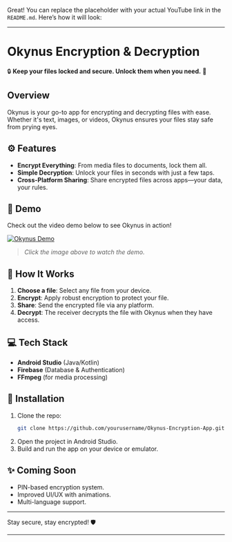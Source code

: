 Great! You can replace the placeholder with your actual YouTube link in the `README.md`. Here’s how it will look:

---

# Okynus Encryption & Decryption

🔒 **Keep your files locked and secure. Unlock them when you need.** 🔑

## Overview

Okynus is your go-to app for encrypting and decrypting files with ease. Whether it's text, images, or videos, Okynus ensures your files stay safe from prying eyes.

## ⚙️ Features

- **Encrypt Everything**: From media files to documents, lock them all.
- **Simple Decryption**: Unlock your files in seconds with just a few taps.
- **Cross-Platform Sharing**: Share encrypted files across apps—your data, your rules.

## 🎥 Demo

Check out the video demo below to see Okynus in action!

[![Okynus Demo](https://img.youtube.com/vi/YOUR_VIDEO_ID/0.jpg)](https://www.youtube.com/watch?v=5TMXQqSOY_I&list=PLnm9FfgRIB9c0JROr-XXEuVIb_xRr-Gyf)

> _Click the image above to watch the demo._

## 🔧 How It Works

1. **Choose a file**: Select any file from your device.
2. **Encrypt**: Apply robust encryption to protect your file.
3. **Share**: Send the encrypted file via any platform.
4. **Decrypt**: The receiver decrypts the file with Okynus when they have access.

## 💻 Tech Stack

- **Android Studio** (Java/Kotlin)
- **Firebase** (Database & Authentication)
- **FFmpeg** (for media processing)

## 🚀 Installation

1. Clone the repo:
   ```bash
   git clone https://github.com/yourusername/Okynus-Encryption-App.git
   ```
2. Open the project in Android Studio.
3. Build and run the app on your device or emulator.

## ✨ Coming Soon

- PIN-based encryption system.
- Improved UI/UX with animations.
- Multi-language support.

---

Stay secure, stay encrypted! 🛡️

---

